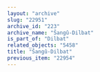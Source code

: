 ```yaml
---
layout: "archive"
slug: "22951"
archive_id: "223"
archive_name: "Šangû-Dilbat"
is_part_of: "Dilbat"
related_objects: "5458"
title: "Šangû-Dilbat"
previous_item: "22954"
---
```

